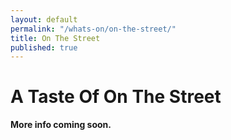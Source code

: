 ```yaml
---
layout: default
permalink: "/whats-on/on-the-street/"
title: On The Street
published: true
---
```



# A Taste Of On The Street

**More info coming soon.**

<!--

**Saturday & Sunday!**

## The Trollsons
The Trollsons are a comedic family of Trolls from the Canadian forest. This family of fun-loving forest creatures mingle with the crowd, tell jokes, match-make, sing songs, dance, play music, read rune stones, tell tall troll tales, and generally cause mischief and merriment.
[www.pangaea-arts.com](http://www.pangaea-arts.com)

## NEW! Fore!
Jesse and Matt are back on the Links once again to putt around Kaleido and drive the audiences wild! Join these two hapless golfers as they hook, slice and wedge their way into your hearts.

## The Happy Accidents
Crazy antics, big smiles, clowns, clowns, clowns!

## NEW! Compliment Booth
Have you ever wanted to tell someone the most wonderful things about them? Here is your chance to give and receive positive comments to someone you love. You could make someone’s day a lot brighter!

## National Stiltwalkers of Canada
If there are no stiltwalkers, it’s not a Party! The National Stiltwalkers of Canada have been raising the bar on Fun since 2001.You can’t help but love their High Spirited Entertainment! High Five Everyone!

## And many more!...

-->
